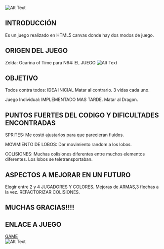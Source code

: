 ![Alt Text](https://github.com/felosa/game-canvas-zelda/blob/master/images/ironhacker.png?raw=true)

## INTRODUCCIÓN
Es un juego realizado en HTML5 canvas donde hay dos modos de juego.

## ORIGEN DEL JUEGO
   Zelda: Ocarina of Time para N64: EL JUEGO
  ![Alt Text](https://i.pinimg.com/originals/12/af/f4/12aff4ef860ccc2f2beb4715cfd9c1ae.gif)


  
## OBJETIVO
Todos contra todos: IDEA INICIAL 
  Matar al contrario. 3 vidas cada uno. 
  
Juego Individual: IMPLEMENTADO MAS TARDE.
  Matar al Dragon.
  
## PUNTOS FUERTES DEL CODIGO Y DIFICULTADES ENCONTRADAS
  SPRITES: Me costó ajustarlos para que parecieran fluidos.
  
  MOVIMIENTO DE LOBOS: Dar movimiento random a los lobos. 
  
  COLISIONES: Muchas colisiones diferentes entre muchos elementos diferentes. Los lobos se teletransportaban. 
  
## ASPECTOS A MEJORAR EN UN FUTURO
  Elegir entre 2 y 4 JUGADORES Y COLORES. 
  Mejoras de ARMAS,3 flechas a la vez.
  REFACTORIZAR COLISIONES.
  
## MUCHAS GRACIAS!!!!
  
  
## ENLACE A JUEGO
[GAME](https://felosa.github.io/game-canvas-zelda/)                                                                                 
![Alt Text](http://pluspng.com/img-png/link-zelda-png-archivo-link-en-ww14-png-336.png)


 


